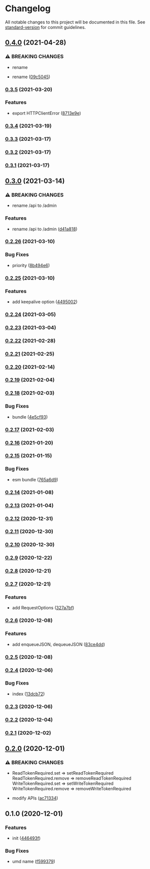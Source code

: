 # Changelog

All notable changes to this project will be documented in this file. See [standard-version](https://github.com/conventional-changelog/standard-version) for commit guidelines.

## [0.4.0](https://github.com/BlackGlory/chan-js/compare/v0.3.5...v0.4.0) (2021-04-28)


### ⚠ BREAKING CHANGES

* rename

* rename ([09c5045](https://github.com/BlackGlory/chan-js/commit/09c5045b0e280428e916c38fb02df85b1113710a))

### [0.3.5](https://github.com/BlackGlory/chan-js/compare/v0.3.4...v0.3.5) (2021-03-20)


### Features

* export HTTPClientError ([8713e9e](https://github.com/BlackGlory/chan-js/commit/8713e9e14aefc5d7c073d9c9505944e6116dc192))

### [0.3.4](https://github.com/BlackGlory/chan-js/compare/v0.3.3...v0.3.4) (2021-03-19)

### [0.3.3](https://github.com/BlackGlory/chan-js/compare/v0.3.2...v0.3.3) (2021-03-17)

### [0.3.2](https://github.com/BlackGlory/chan-js/compare/v0.3.1...v0.3.2) (2021-03-17)

### [0.3.1](https://github.com/BlackGlory/chan-js/compare/v0.3.0...v0.3.1) (2021-03-17)

## [0.3.0](https://github.com/BlackGlory/chan-js/compare/v0.2.26...v0.3.0) (2021-03-14)


### ⚠ BREAKING CHANGES

* rename /api to /admin

### Features

* rename /api to /admin ([d41a818](https://github.com/BlackGlory/chan-js/commit/d41a818b7b2068d46f0b8bd0c69e77d0f216d69f))

### [0.2.26](https://github.com/BlackGlory/chan-js/compare/v0.2.25...v0.2.26) (2021-03-10)


### Bug Fixes

* priority ([8b494e6](https://github.com/BlackGlory/chan-js/commit/8b494e62bfd3fe53cdee973b1c46cd7ce30175b0))

### [0.2.25](https://github.com/BlackGlory/chan-js/compare/v0.2.24...v0.2.25) (2021-03-10)


### Features

* add keepalive option ([4495002](https://github.com/BlackGlory/chan-js/commit/4495002afd56b9d3b473c684887d22a521aa6b70))

### [0.2.24](https://github.com/BlackGlory/chan-js/compare/v0.2.23...v0.2.24) (2021-03-05)

### [0.2.23](https://github.com/BlackGlory/chan-js/compare/v0.2.22...v0.2.23) (2021-03-04)

### [0.2.22](https://github.com/BlackGlory/chan-js/compare/v0.2.21...v0.2.22) (2021-02-28)

### [0.2.21](https://github.com/BlackGlory/chan-js/compare/v0.2.20...v0.2.21) (2021-02-25)

### [0.2.20](https://github.com/BlackGlory/chan-js/compare/v0.2.19...v0.2.20) (2021-02-14)

### [0.2.19](https://github.com/BlackGlory/chan-js/compare/v0.2.18...v0.2.19) (2021-02-04)

### [0.2.18](https://github.com/BlackGlory/chan-js/compare/v0.2.17...v0.2.18) (2021-02-03)


### Bug Fixes

* bundle ([4e5cf93](https://github.com/BlackGlory/chan-js/commit/4e5cf93f30e02647133d4858d6592c238c53c659))

### [0.2.17](https://github.com/BlackGlory/chan-js/compare/v0.2.16...v0.2.17) (2021-02-03)

### [0.2.16](https://github.com/BlackGlory/chan-js/compare/v0.2.15...v0.2.16) (2021-01-20)

### [0.2.15](https://github.com/BlackGlory/chan-js/compare/v0.2.14...v0.2.15) (2021-01-15)


### Bug Fixes

* esm bundle ([765a6d9](https://github.com/BlackGlory/chan-js/commit/765a6d917ce49b5d0b5d70d8b472b210ee60f479))

### [0.2.14](https://github.com/BlackGlory/chan-js/compare/v0.2.13...v0.2.14) (2021-01-08)

### [0.2.13](https://github.com/BlackGlory/chan-js/compare/v0.2.12...v0.2.13) (2021-01-04)

### [0.2.12](https://github.com/BlackGlory/chan-js/compare/v0.2.11...v0.2.12) (2020-12-31)

### [0.2.11](https://github.com/BlackGlory/chan-js/compare/v0.2.10...v0.2.11) (2020-12-30)

### [0.2.10](https://github.com/BlackGlory/chan-js/compare/v0.2.9...v0.2.10) (2020-12-30)

### [0.2.9](https://github.com/BlackGlory/chan-js/compare/v0.2.8...v0.2.9) (2020-12-22)

### [0.2.8](https://github.com/BlackGlory/chan-js/compare/v0.2.7...v0.2.8) (2020-12-21)

### [0.2.7](https://github.com/BlackGlory/chan-js/compare/v0.2.6...v0.2.7) (2020-12-21)


### Features

* add RequestOptions ([327a7bf](https://github.com/BlackGlory/chan-js/commit/327a7bf6df3b33275412110004c981406d6d9501))

### [0.2.6](https://github.com/BlackGlory/chan-js/compare/v0.2.5...v0.2.6) (2020-12-08)


### Features

* add enqueueJSON, dequeueJSON ([83ce4dd](https://github.com/BlackGlory/chan-js/commit/83ce4ddbdfa7538a2f56a9f076cb83014f3d9dcc))

### [0.2.5](https://github.com/BlackGlory/chan-js/compare/v0.2.4...v0.2.5) (2020-12-08)

### [0.2.4](https://github.com/BlackGlory/chan-js/compare/v0.2.3...v0.2.4) (2020-12-06)


### Bug Fixes

* index ([13dcb72](https://github.com/BlackGlory/chan-js/commit/13dcb7213fce1967f5f80bf0ce7385192fa3238d))

### [0.2.3](https://github.com/BlackGlory/chan-js/compare/v0.2.2...v0.2.3) (2020-12-06)

### [0.2.2](https://github.com/BlackGlory/chan-js/compare/v0.2.1...v0.2.2) (2020-12-04)

### [0.2.1](https://github.com/BlackGlory/chan-js/compare/v0.2.0...v0.2.1) (2020-12-02)

## [0.2.0](https://github.com/BlackGlory/chan-js/compare/v0.1.0...v0.2.0) (2020-12-01)


### ⚠ BREAKING CHANGES

* ReadTokenRequired.set => setReadTokenRequired
ReadTokenRequired.remove => removeReadTokenRequired
WriteTokenRequired.set => setWriteTokenRequired
WriteTokenRequired.remove => removeWriteTokenRequired

* modify APIs ([ac71334](https://github.com/BlackGlory/chan-js/commit/ac71334203028d70b9b2743e15e4487f12342ffa))

## 0.1.0 (2020-12-01)


### Features

* init ([446493f](https://github.com/BlackGlory/chan-js/commit/446493fb798fafd9aca6cb69337f09e4121b7fad))


### Bug Fixes

* umd name ([f599379](https://github.com/BlackGlory/chan-js/commit/f59937940224837ec5ea8e78a41f84e76e6b694a))

